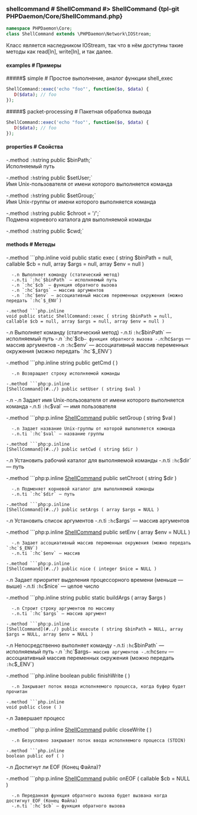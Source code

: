 ### shellcommand # ShellCommand #> ShellCommand {tpl-git PHPDaemon/Core/ShellCommand.php}

```php
namespace PHPDaemon\Core;
class ShellCommand extends \PHPDaemon\Network\IOStream;
```

Класс является наследником IOStream, так что в нём доступны такие методы как read[ln], write[ln], и так далее.

#### examples # Примеры

#####$ simple # Простое выполнение, аналог функции shell_exec

```php
ShellCommand::exec('echo "foo"', function($o, $data) {
   D($data); // foo
});
```

#####$ packet-processing # Пакетная обработка вывода

```php
ShellCommand::exec('echo "foo"', function($o, $data) {
   D($data); // foo
});
```

#### properties # Свойства

 -.method `:h`string public $binPath;`  
 Исполняемый путь

 -.method `:h`string public $setUser;`  
 Имя Unix-пользователя от имени которого выполняется команда

 -.method `:h`string public $setGroup;`  
Имя Unix-группы от имени которого выполняется команда

 -.method `:h`string public $chroot = '/';`  
Подмена корневого каталога для выполняемой команды

 -.method `:h`string public $cwd;`  
 

#### methods # Методы

 -.method ```php.inline
 void public static exec ( string $binPath = null, callable $cb = null, array $args = null, array $env = null )
 ```
   -.n Выполняет команду (статический метод)
   -.n.ti `:hc`$binPath` — исполняемый путь
   -.n `:hc`$cb` — функция обратного вызова
   -.n `:hc`$args` — массив аргументов
   -.n `:hc`$env` — ассоциативный массив переменных окружения (можно передать `:hc`$_ENV`)

-.method ```php.inline
 void public static ShellCommand::exec ( string $binPath = null, callable $cb = null, array $args = null, array $env = null )
 ```
   -.n Выполняет команду (статический метод)
   -.n.ti `:hc`$binPath` — исполняемый путь
   -.n `:hc`$cb` — функция обратного вызова
   -.n `:hc`$args` — массив аргументов
   -.n `:hc`$env` — ассоциативный массив переменных окружения (можно передать `:hc`$_ENV`)


 -.method ```php.inline
 string public getCmd ( )
 ```
   -.n Возвращает строку исполняемой команды

 -.method ```php:p.inline
 [ShellCommand](#../) public setUser ( string $val )
 ```
   -.n -.n Задает имя Unix-пользователя от имени которого выполняется команда
   -.n.ti `:hc`$val` — имя пользователя

 -.method ```php:p.inline
 [ShellCommand](#../) public setGroup ( string $val )
 ```
   -.n Задает название Unix-группы от которой выполняется команда
   -.n.ti `:hc`$val` — название группы

 -.method ```php:p.inline
 [ShellCommand](#../) public setCwd ( string $dir )
 ```
   -.n Установить рабочий каталог для выполняемой команды
   -.n.ti `:hc`$dir` — путь

 -.method ```php:p.inline
 [ShellCommand](#../) public setChroot ( string $dir )
 ```
   -.n Подменяет корневой каталог для выполняемой команды
   -.n.ti `:hc`$dir` — путь

 -.method ```php:p.inline
 [ShellCommand](#../) public setArgs ( array $args = NULL )
 ```
   -.n Установить список аргументов
   -.n.ti `:hc`$args` — массив аргументов

 -.method ```php:p.inline
 [ShellCommand](#../) public setEnv ( array $env = NULL )
 ```
   -.n Задает ассоциативный массив переменных окружения (можно передать `:hc`$_ENV`)
   -.n.ti `:hc`$env` — массив

 -.method ```php:p.inline
 [ShellCommand](#../) public nice ( integer $nice = NULL )
 ```
   -.n Задает приоритет выделения процессорного времени (меньше — выше)
   -.n.ti `:hc`$nice` — целое число

 -.method ```php.inline
 string public static buildArgs ( array $args )
 ```
   -.n Строит строку аргументов по массиву
   -.n.ti `:hc`$args` — массив аргумент

 -.method ```php:p.inline
 [ShellCommand](#../) public execute ( string $binPath = NULL, array $args = NULL, array $env = NULL )
 ```
   -.n Непосредственно выполняет команду
   -.n.ti `:hc`$binPath` — исполняемый путь
   -.n `:hc`$args` — массив аргументов
   -.n `:hc`$env` — ассоциативный массив переменных окружения (можно передать `:hc`$_ENV`)

 -.method ```php.inline
 boolean public finishWrite ( )
 ```
   -.n Закрывает поток ввода исполняемого процесса, когда буфер будет прочитан

 -.method ```php.inline
 void public close ( )
 ```
   -.n Завершает процесс

 -.method ```php:p.inline
 [ShellCommand](#../) public closeWrite ( )
 ```
   -.n Безусловно закрывает поток ввода исполняемого процесса (STDIN)

 -.method ```php.inline
 boolean public eof ( )
 ```
   -.n Достигнут ли EOF (Конец Файла)?

 -.method ```php:p.inline
 [ShellCommand](#../) public onEOF ( callable $cb = NULL )
 ```
   -.n Переданная функция обратного вызова будет вызвана когда достигнут EOF (Конец Файла)
   -.n.ti `:hc`$cb` — функция обратного вызова

